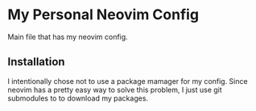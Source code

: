 # My Personal Neovim Config

Main file that has my neovim config.

## Installation

I intentionally chose not to use a package mamager for my config. Since neovim has a pretty easy way to solve this problem, I just use git submodules to to download my packages. 
